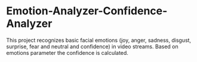 # Emotion-Analyzer-Confidence-Analyzer
This project recognizes basic facial emotions (joy, anger, sadness, disgust, surprise, fear and neutral and confidence) in video streams. Based on emotions parameter the confidence is calculated.
